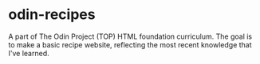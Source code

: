 # odin-recipes

A part of The Odin Project (TOP) HTML foundation curriculum. The goal is to make a basic recipe website, reflecting the most recent knowledge that I've learned.
